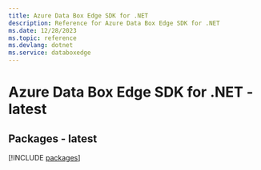 ```yaml
---
title: Azure Data Box Edge SDK for .NET
description: Reference for Azure Data Box Edge SDK for .NET
ms.date: 12/28/2023
ms.topic: reference
ms.devlang: dotnet
ms.service: databoxedge
---
```

# Azure Data Box Edge SDK for .NET - latest
## Packages - latest
[!INCLUDE [packages](data-box-edge-index.md)]